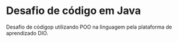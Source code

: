 # Desafio de código em Java

Desafio de códigop utilizando POO na linguagem pela plataforma de aprendizado DIO.
